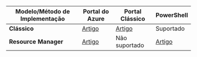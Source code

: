 | **Modelo/Método de Implementação** | **Portal do Azure** | **Portal Clássico** | **PowerShell** |
| --- | --- | --- | --- |
| **Clássico** |[Artigo](../articles/vpn-gateway/vpn-gateway-howto-point-to-site-classic-azure-portal.md) |[Artigo](../articles/vpn-gateway/vpn-gateway-point-to-site-create.md) |Suportado |
| **Resource Manager** |[Artigo](../articles/vpn-gateway/vpn-gateway-howto-point-to-site-resource-manager-portal.md) |Não suportado |[Artigo](../articles/vpn-gateway/vpn-gateway-howto-point-to-site-rm-ps.md) |



<!--HONumber=Jan17_HO1-->


